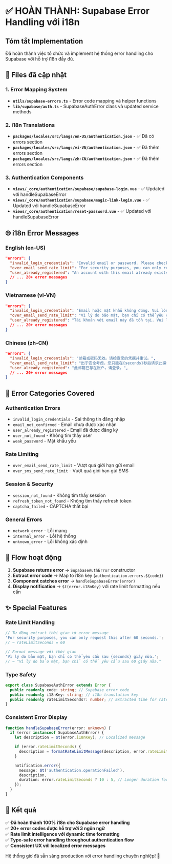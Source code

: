 # ✅ HOÀN THÀNH: Supabase Error Handling với i18n

## Tóm tắt Implementation

Đã hoàn thành việc tổ chức và implement hệ thống error handling cho Supabase với hỗ trợ i18n đầy đủ.

## 🔧 Files đã cập nhật

### 1. Error Mapping System

- **`utils/supabase-errors.ts`** - Error code mapping và helper functions
- **`lib/supabase/auth.ts`** - SupabaseAuthError class và updated service methods

### 2. i18n Translations

- **`packages/locales/src/langs/en-US/authentication.json`** - ✅ Đã có errors section
- **`packages/locales/src/langs/vi-VN/authentication.json`** - ✅ Đã thêm errors section
- **`packages/locales/src/langs/zh-CN/authentication.json`** - ✅ Đã thêm errors section

### 3. Authentication Components

- **`views/_core/authentication/supabase/supabase-login.vue`** - ✅ Updated với handleSupabaseError
- **`views/_core/authentication/supabase/magic-link-login.vue`** - ✅ Updated với handleSupabaseError
- **`views/_core/authentication/reset-password.vue`** - ✅ Updated với handleSupabaseError

## 🌐 i18n Error Messages

### English (en-US)

```json
"errors": {
  "invalid_login_credentials": "Invalid email or password. Please check your credentials and try again.",
  "over_email_send_rate_limit": "For security purposes, you can only request this after {seconds} seconds.",
  "user_already_registered": "An account with this email already exists. Please sign in instead.",
  // ... 20+ error messages
}
```

### Vietnamese (vi-VN)

```json
"errors": {
  "invalid_login_credentials": "Email hoặc mật khẩu không đúng. Vui lòng kiểm tra thông tin đăng nhập và thử lại.",
  "over_email_send_rate_limit": "Vì lý do bảo mật, bạn chỉ có thể yêu cầu sau {seconds} giây nữa.",
  "user_already_registered": "Tài khoản với email này đã tồn tại. Vui lòng đăng nhập.",
  // ... 20+ error messages
}
```

### Chinese (zh-CN)

```json
"errors": {
  "invalid_login_credentials": "邮箱或密码无效。请检查您的凭据并重试。",
  "over_email_send_rate_limit": "出于安全考虑，您只能在{seconds}秒后请求此操作。",
  "user_already_registered": "此邮箱已存在账户。请登录。",
  // ... 20+ error messages
}
```

## 🎯 Error Categories Covered

### Authentication Errors

- `invalid_login_credentials` - Sai thông tin đăng nhập
- `email_not_confirmed` - Email chưa được xác nhận
- `user_already_registered` - Email đã được đăng ký
- `user_not_found` - Không tìm thấy user
- `weak_password` - Mật khẩu yếu

### Rate Limiting

- `over_email_send_rate_limit` - Vượt quá giới hạn gửi email
- `over_sms_send_rate_limit` - Vượt quá giới hạn gửi SMS

### Session & Security

- `session_not_found` - Không tìm thấy session
- `refresh_token_not_found` - Không tìm thấy refresh token
- `captcha_failed` - CAPTCHA thất bại

### General Errors

- `network_error` - Lỗi mạng
- `internal_error` - Lỗi hệ thống
- `unknown_error` - Lỗi không xác định

## 🔄 Flow hoạt động

1. **Supabase returns error** → `SupabaseAuthError` constructor
2. **Extract error code** → Map to i18n key (`authentication.errors.${code}`)
3. **Component catches error** → `handleSupabaseError(error)`
4. **Display notification** → `$t(error.i18nKey)` với rate limit formatting nếu cần

## ✨ Special Features

### Rate Limit Handling

```typescript
// Tự động extract thời gian từ error message
'For security purposes, you can only request this after 60 seconds.';
// → rateLimitSeconds = 60

// Format message với thời gian
'Vì lý do bảo mật, bạn chỉ có thể yêu cầu sau {seconds} giây nữa.';
// → "Vì lý do bảo mật, bạn chỉ có thể yêu cầu sau 60 giây nữa."
```

### Type Safety

```typescript
export class SupabaseAuthError extends Error {
  public readonly code: string; // Supabase error code
  public readonly i18nKey: string; // i18n translation key
  public readonly rateLimitSeconds?: number; // Extracted time for rate limits
}
```

### Consistent Error Display

```typescript
function handleSupabaseError(error: unknown) {
  if (error instanceof SupabaseAuthError) {
    let description = $t(error.i18nKey); // Localized message

    if (error.rateLimitSeconds) {
      description = formatRateLimitMessage(description, error.rateLimitSeconds);
    }

    notification.error({
      message: $t('authentication.operationFailed'),
      description,
      duration: error.rateLimitSeconds ? 10 : 5, // Longer duration for rate limits
    });
  }
}
```

## 🎉 Kết quả

✅ **Đã hoàn thành 100% i18n cho Supabase error handling**  
✅ **20+ error codes được hỗ trợ với 3 ngôn ngữ**  
✅ **Rate limit intelligence với dynamic time formatting**  
✅ **Type-safe error handling throughout authentication flow**  
✅ **Consistent UX với localized error messages**

Hệ thống giờ đã sẵn sàng production với error handling chuyên nghiệp! 🚀
